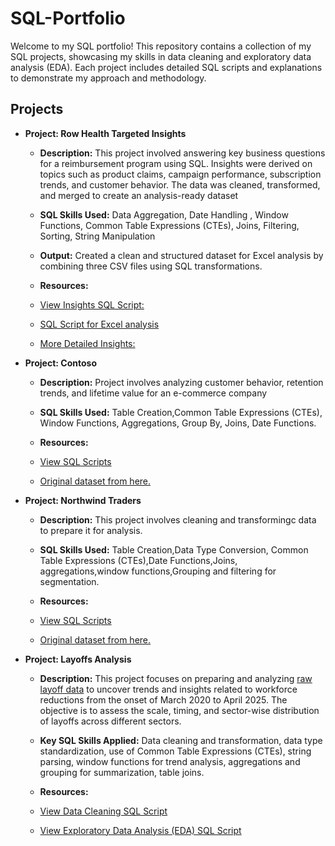 # SQL-Portfolio
Welcome to my SQL portfolio! This repository contains a collection of my SQL projects, showcasing my skills in data cleaning and exploratory data analysis (EDA). Each project includes detailed SQL scripts and explanations to demonstrate my approach and methodology.

## Projects 



- **Project: Row Health Targeted Insights**

  - **Description:** This project involved answering key business questions for a reimbursement program using SQL. Insights were derived on topics such as product claims, campaign performance, subscription trends, and customer behavior. The data was cleaned, transformed, and merged to create an analysis-ready dataset

  - **SQL Skills Used:** Data Aggregation, Date Handling , Window Functions, Common Table Expressions (CTEs), Joins, Filtering, Sorting, String Manipulation
  - **Output:** Created a clean and structured dataset for Excel analysis by combining three CSV files using SQL transformations.

  -  **Resources:**
   
   - [View Insights SQL Script:](Row_health/1.Targeted_Insights.sql)

   - [SQL Script for Excel analysis](Row_health/campaign_performance_combined.sql)
   - [More Detailed Insights:](https://github.com/RENOYEGON/Row_health_wellness_program)


- **Project: Contoso**  
  - **Description:** Project involves analyzing customer behavior, retention trends, and lifetime value for an e-commerce company
     
   - **SQL Skills Used:** Table Creation,Common Table Expressions (CTEs), Window Functions, Aggregations, Group By, Joins, Date Functions.
  - **Resources:**
  - [View SQL Scripts](contoso)

  - [Original dataset from here.](https://www.sqlbi.com/tools/contoso-data-generator)




- **Project: Northwind Traders**


  - **Description:** This project involves cleaning and transformingc data to prepare it for analysis.
     
  - **SQL Skills Used:** Table Creation,Data Type Conversion, Common Table Expressions (CTEs),Date Functions,Joins, aggregations,window functions,Grouping and filtering for 
  segmentation.
  - **Resources:**
  - [View SQL Scripts](Northwind) 
  - [Original dataset from here.](https://docs.yugabyte.com/)


- **Project: Layoffs Analysis**

  - **Description:** This project focuses on preparing and analyzing [raw layoff data](https://layoffs.fyi/) to uncover trends and insights related to workforce reductions from the onset of March 2020 to April 2025. The objective is to assess the scale, timing, and sector-wise distribution of layoffs  across different sectors.

  - **Key SQL Skills Applied:** Data cleaning and transformation, data type standardization, use of Common Table Expressions (CTEs), string parsing, window functions for trend analysis, aggregations and grouping for summarization, table joins.
  - **Resources:**

  - [View Data Cleaning SQL Script](layoffs/data_cleaning_script_for_the_layoffs.sql)

  - [View Exploratory Data Analysis (EDA) SQL Script](layoffs/EDA_layoffs.sql)

